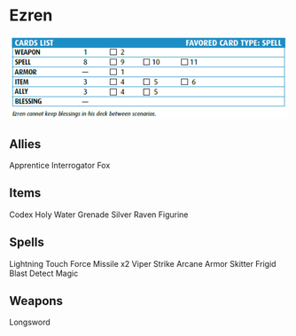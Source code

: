 # Ezren
![a](../p1/E3.PNG)

## Allies
Apprentice
Interrogator
Fox

## Items
Codex
Holy Water Grenade
Silver Raven Figurine

## Spells
Lightning Touch
Force Missile x2
Viper Strike
Arcane Armor
Skitter
Frigid Blast
Detect Magic

## Weapons
Longsword
